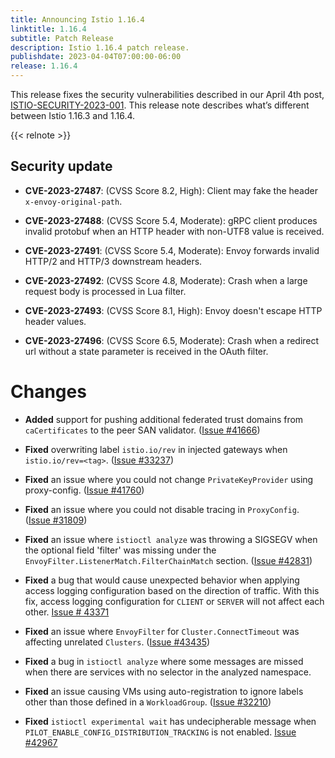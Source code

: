 ```yaml
---
title: Announcing Istio 1.16.4
linktitle: 1.16.4
subtitle: Patch Release
description: Istio 1.16.4 patch release.
publishdate: 2023-04-04T07:00:00-06:00
release: 1.16.4
---
```


This release fixes the security vulnerabilities described in our April 4th post, [ISTIO-SECURITY-2023-001](/news/security/istio-security-2023-001).
This release note describes what’s different between Istio 1.16.3 and 1.16.4.

{{< relnote >}}

## Security update

- __CVE-2023-27487__:
  (CVSS Score 8.2, High): Client may fake the header `x-envoy-original-path`.

- __CVE-2023-27488__:
  (CVSS Score 5.4, Moderate): gRPC client produces invalid protobuf when an HTTP header with non-UTF8 value is received.

- __CVE-2023-27491__:
  (CVSS Score 5.4, Moderate): Envoy forwards invalid HTTP/2 and HTTP/3 downstream headers.

- __CVE-2023-27492__:
  (CVSS Score 4.8, Moderate): Crash when a large request body is processed in Lua filter.

- __CVE-2023-27493__:
  (CVSS Score 8.1, High): Envoy doesn't escape HTTP header values.

- __CVE-2023-27496__:
  (CVSS Score 6.5, Moderate): Crash when a redirect url without a state parameter is received in the OAuth filter.

# Changes

- **Added** support for pushing additional federated trust domains from `caCertificates` to the peer SAN validator.
  ([Issue #41666](https://github.com/istio/istio/issues/41666))

- **Fixed** overwriting label `istio.io/rev` in injected gateways when `istio.io/rev=<tag>`.
  ([Issue #33237](https://github.com/istio/istio/issues/33237))

- **Fixed** an issue where you could not change `PrivateKeyProvider` using proxy-config.
  ([Issue #41760](https://github.com/istio/istio/issues/41760))

- **Fixed** an issue where you could not disable tracing in `ProxyConfig`.
  ([Issue #31809](https://github.com/istio/istio/issues/31809))

- **Fixed** an issue where `istioctl analyze` was throwing a SIGSEGV when the optional field 'filter' was missing under the `EnvoyFilter.ListenerMatch.FilterChainMatch` section. ([Issue #42831](https://github.com/istio/istio/issues/42831))

- **Fixed** a bug that would cause unexpected behavior when applying access logging configuration based on the direction of traffic. With this fix, access logging configuration for `CLIENT` or `SERVER` will not affect each other.
  [Issue # 43371](https://github.com/istio/istio/issues/43371)

- **Fixed** an issue where `EnvoyFilter` for `Cluster.ConnectTimeout` was affecting unrelated `Clusters`. ([Issue #43435](https://github.com/istio/istio/issues/43435))

- **Fixed** a bug in `istioctl analyze` where some messages are missed when there are services with no selector in the analyzed namespace.

- **Fixed** an issue causing VMs using auto-registration to ignore labels other than those defined in a `WorkloadGroup`. ([Issue #32210](https://github.com/istio/istio/issues/32210))

- **Fixed** `istioctl experimental wait` has undecipherable message when `PILOT_ENABLE_CONFIG_DISTRIBUTION_TRACKING` is not enabled. [Issue #42967](https://github.com/istio/istio/issues/42967)

